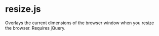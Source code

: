 # resize.js

Overlays the current dimensions of the browser window when you resize the browser. Requires jQuery.
